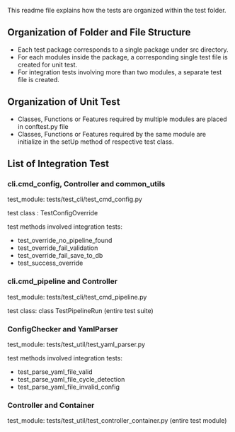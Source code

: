 This readme file explains how the tests are organized within the test folder.

## Organization of Folder and File Structure

- Each test package corresponds to a single package under src directory.
- For each modules inside the package, a corresponding single test file is created for unit test.
- For integration tests involving more than two modules, a separate test file is created.

## Organization of Unit Test

- Classes, Functions or Features required by multiple modules are placed in conftest.py file
- Classes, Functions or Features required by the same module are initialize in the setUp method of respective test class.

## List of Integration Test

### cli.cmd_config, Controller and common_utils

test_module: tests/test_cli/test_cmd_config.py

test class : TestConfigOverride

test methods involved integration tests:

- test_override_no_pipeline_found
- test_override_fail_validation
- test_override_fail_save_to_db
- test_success_override

### cli.cmd_pipeline and Controller

test_module: tests/test_cli/test_cmd_pipeline.py

test class: class TestPipelineRun (entire test suite)

### ConfigChecker and YamlParser

test_module: tests/test_util/test_yaml_parser.py

test methods involved integration tests:

- test_parse_yaml_file_valid
- test_parse_yaml_file_cycle_detection
- test_parse_yaml_file_invalid_config

### Controller and Container

test_module: tests/test_util/test_controller_container.py (entire test module)
